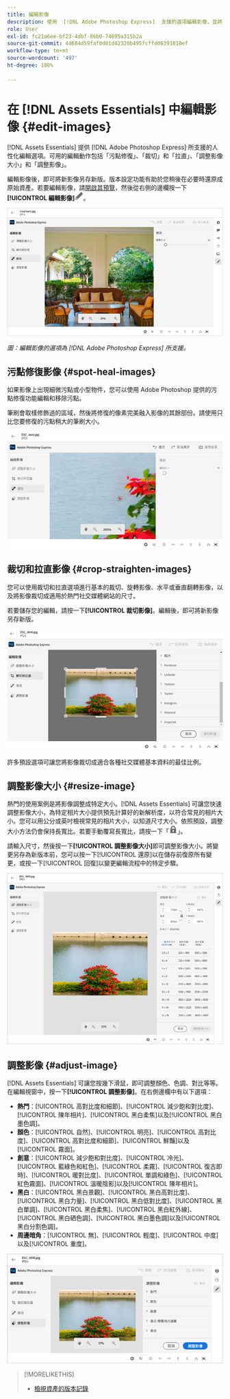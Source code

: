 ```yaml
---
title: 編輯影像
description: 使用  [!DNL Adobe Photoshop Express]  支援的選項編輯影像，並將更新的影像另存新版。
role: User
exl-id: fc21a6ee-bf23-4dbf-86b0-74695a315b2a
source-git-commit: 4d684d59faf0d01d42320b495fcffd06391010ef
workflow-type: tm+mt
source-wordcount: '497'
ht-degree: 100%

---
```


# 在 [!DNL Assets Essentials] 中編輯影像 {#edit-images}

[!DNL Assets Essentials] 提供 [!DNL Adobe Photoshop Express] 所支援的人性化編輯選項。可用的編輯動作包括「污點修復」、「裁切」和「拉直」、「調整影像大小」和「調整影像」。

編輯影像後，即可將新影像另存新版。版本設定功能有助於您稍後在必要時還原成原始資產。若要編輯影像，請[開啟其預覽](/help/navigate-view.md#preview-assets)，然後從右側的邊欄按一下&#x200B;**[!UICONTROL 編輯影像]**![編輯圖示](assets/do-not-localize/edit-icon.png)。

![編輯影像的選項](assets/edit-image2.png)

*圖：編輯影像的選項為 [!DNL Adobe Photoshop Express] 所支援。*

## 污點修復影像 {#spot-heal-images}

如果影像上出現細微污點或小型物件，您可以使用 Adobe Photoshop 提供的污點修復功能編輯和移除污點。

筆刷會取樣修飾過的區域，然後將修復的像素完美融入影像的其餘部份。請使用只比您要修復的污點稍大的筆刷大小。

![污點修復編輯選項](assets/edit-spot-healing.png)

<!-- 
TBD: See if we should give backlinks to PS docs for these concepts.
For more information about how Spot Healing works in Photoshop, see [retouching and repairing photos](https://helpx.adobe.com/photoshop/using/retouching-repairing-images.html). 
-->

## 裁切和拉直影像 {#crop-straighten-images}

您可以使用裁切和拉直選項進行基本的裁切、旋轉影像、水平或垂直翻轉影像，以及將影像裁切成適用於熱門社交媒體網站的尺寸。

若要儲存您的編輯，請按一下&#x200B;**[!UICONTROL 裁切影像]**。編輯後，即可將新影像另存新版。

![裁切和拉直影像的選項](assets/edit-crop-straighten.png)

許多預設選項可讓您將影像裁切成適合各種社交媒體基本資料的最佳比例。

## 調整影像大小 {#resize-image}

熱門的使用案例是將影像調整成特定大小。[!DNL Assets Essentials] 可讓您快速調整影像大小，為特定相片大小提供預先計算好的新解析度，以符合常見的相片大小。您可以用公分或英吋檢視常見的相片大小，以知道尺寸大小。依照預設，調整大小方法仍會保持長寬比。若要手動覆寫長寬比，請按一下「![](assets/do-not-localize/lock-closed-icon.png)」。

請輸入尺寸，然後按一下&#x200B;**[!UICONTROL 調整影像大小]**&#x200B;即可調整影像大小。將變更另存為新版本前，您可以按一下[!UICONTROL 還原]以在儲存前復原所有變更，或按一下[!UICONTROL  回復]以變更編輯流程中的特定步驟。

![調整影像大小時的選項](assets/resize-image.png)

## 調整影像 {#adjust-image}

[!DNL Assets Essentials] 可讓您按幾下滑鼠，即可調整顏色、色調、對比等等。在編輯視窗中，按一下&#x200B;**[!UICONTROL 調整影像]**。在右側邊欄中有以下選項：

* **熱門**：[!UICONTROL 高對比度和細節]、[!UICONTROL 減少飽和對比度]、[!UICONTROL 陳年相片]、[!UICONTROL 黑白柔焦]以及[!UICONTROL 黑白墨色調]。
* **顏色**：[!UICONTROL 自然]、[!UICONTROL 明亮]、[!UICONTROL 高對比度]、[!UICONTROL 高對比度和細節]、[!UICONTROL 鮮豔]以及[!UICONTROL 霧面]。
* **創意**：[!UICONTROL 減少飽和對比度]、[!UICONTROL 冷光]、[!UICONTROL 藍綠色和紅色]、[!UICONTROL 柔霧]、[!UICONTROL 復古即時]、[!UICONTROL 暖對比度]、[!UICONTROL 單調和綠色]、[!UICONTROL 紅色霧面]、[!UICONTROL 溫暖陰影]以及[!UICONTROL 陳年相片]。
* **黑白**：[!UICONTROL 黑白景觀]、[!UICONTROL 黑白高對比度]、[!UICONTROL 黑白力量]、[!UICONTROL 黑白低對比度]、[!UICONTROL 黑白單調]、[!UICONTROL 黑白柔焦]、[!UICONTROL 黑白紅外線]、[!UICONTROL 黑白硒色調]、[!UICONTROL 黑白墨色調]以及[!UICONTROL 黑白分割色調]。
* **周邊暗角**：[!UICONTROL 無]、[!UICONTROL 輕度]、[!UICONTROL 中度]以及[!UICONTROL 重度]。

![透過編輯調整影像](assets/adjust-image.png)

<!--
TBD: Insert a video of the available social media options.
-->

>[!MORELIKETHIS]
>
>* [檢視資產的版本記錄](/help/navigate-view.md)

